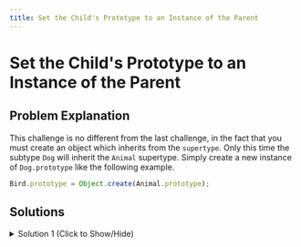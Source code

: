 ```yaml
---
title: Set the Child's Prototype to an Instance of the Parent
---
```

# Set the Child's Prototype to an Instance of the Parent

## Problem Explanation

This challenge is no different from the last challenge, in the fact that you must create an object which inherits from the `supertype`. Only this time the subtype `Dog` will inherit the `Animal` supertype.
Simply create a new instance of `Dog.prototype` like the following example.

```javascript
Bird.prototype = Object.create(Animal.prototype);
```

## Solutions

<details><summary>Solution 1 (Click to Show/Hide)</summary>

```javascript
function Animal() {}

Animal.prototype = {
  constructor: Animal,
  eat: function() {
    console.log("nom nom nom");
  }
};

function Dog() {}

// Add your code below this line
Dog.prototype = Object.create(Animal.prototype);

let beagle = new Dog();
beagle.eat(); // Should print "nom nom nom"
```
</details>
